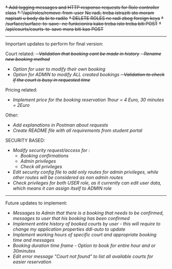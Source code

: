~~* Add logging messages and HTTP response requests for Role controller class~~
~~* "/api/roles/remove-from-user~~
~~Ne radi, treba istraziti sto moram napisati u body da bi to radilo~~
~~* DELETE ROLES ne radi zbog foreign keya~~
~~* /surface/surface-to-save- ne funkcionira kako treba isto treba biti POST~~
~~* /api/courts/courts-to-save mora biti kao POST~~

***
Important updates to perform for final version: 

Court related:
~~- *Validation that booking cant be made in history*~~
~~- *Rename new booking method*~~
- *Option for user to modify their own booking*
- *Option for ADMIN to modify ALL created bookings*
~~- *Validation to check if the court is busy in requested time*~~



Pricing related: 

- *Implement price for the booking reservation 1hour = 4 Euro, 30 minutes = 2Euro*

Other: 

- *Add explanations in Postman about requests*
- *Create README file with all requirements from student portal*

SECURITY BASED: 
- *Modify security request/access for :*
  - *Booking confirmations*
  - *Admin privileges*
  - *Check all privileges*
- *Edit security config file to add only routes for admin privileges, while other routes will be considered as non admin routes*
- *Check privileges for both USER role, as it currently can edit user data, which means it can assign itself to ADMIN role*

***
Future updates to implement: 
- *Messages to Admin that there is a booking that needs to be confirmed, messages to user that his booking has been confirmed*
- *Implement entire history of booked courts by user - this will require to change my application properties ddl-auto to update*
- *Implement working hours of specific court and appropriate booking time and messages*
- *Booking duration time frame - Option to book for entire hour and or 30minutes*
- *Edit error message "Court not found" to list all available courts for easier reservation*










    